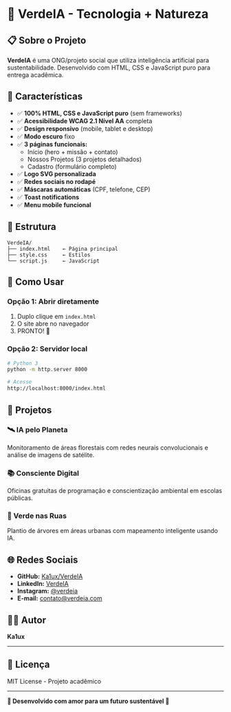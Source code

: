 # 🌱 VerdeIA - Tecnologia + Natureza

## 📋 Sobre o Projeto

**VerdeIA** é uma ONG/projeto social que utiliza inteligência artificial para sustentabilidade. Desenvolvido com HTML, CSS e JavaScript puro para entrega acadêmica.

## 🎯 Características

- ✅ **100% HTML, CSS e JavaScript puro** (sem frameworks)
- ✅ **Acessibilidade WCAG 2.1 Nível AA** completa
- ✅ **Design responsivo** (mobile, tablet e desktop)
- ✅ **Modo escuro** fixo
- ✅ **3 páginas funcionais:**
  - Início (hero + missão + contato)
  - Nossos Projetos (3 projetos detalhados)
  - Cadastro (formulário completo)
- ✅ **Logo SVG personalizada**
- ✅ **Redes sociais no rodapé**
- ✅ **Máscaras automáticas** (CPF, telefone, CEP)
- ✅ **Toast notifications**
- ✅ **Menu mobile funcional**

## 📁 Estrutura

```
VerdeIA/
├── index.html    ← Página principal
├── style.css     ← Estilos
└── script.js     ← JavaScript
```

## 🚀 Como Usar

### Opção 1: Abrir diretamente
1. Duplo clique em `index.html`
2. O site abre no navegador
3. PRONTO! 🎉

### Opção 2: Servidor local
```bash
# Python 3
python -m http.server 8000

# Acesse
http://localhost:8000/index.html
```

## 🎨 Projetos

### 🛰️ IA pelo Planeta
Monitoramento de áreas florestais com redes neurais convolucionais e análise de imagens de satélite.

### 📚 Consciente Digital
Oficinas gratuitas de programação e conscientização ambiental em escolas públicas.

### 🌳 Verde nas Ruas
Plantio de árvores em áreas urbanas com mapeamento inteligente usando IA.

## 🌐 Redes Sociais

- **GitHub:** [Ka1ux/VerdeIA](https://github.com/Ka1ux/VerdeIA)
- **LinkedIn:** [VerdeIA](https://linkedin.com)
- **Instagram:** [@verdeia](https://instagram.com)
- **E-mail:** contato@verdeia.com


## 👨‍💻 Autor

**Ka1ux**

---

## 📜 Licença

MIT License - Projeto acadêmico

---

**💚 Desenvolvido com amor para um futuro sustentável 🌱**
